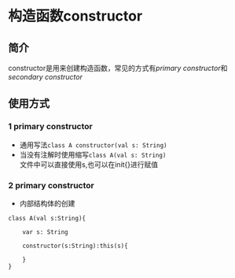 # 构造函数constructor

## 简介
constructor是用来创建构造函数，常见的方式有*primary constructor*和*secondary constructor*

## 使用方式
### 1 primary constructor
* 通用写法```class A constructor(val s: String)```
* 当没有注解时使用缩写```class A(val s: String)```  
文件中可以直接使用s,也可以在init{}进行赋值

### 2 primary constructor
* 内部结构体的创建  
```
class A(val s:String){

    var s: String

    constructor(s:String):this(s){

    }
}
```
